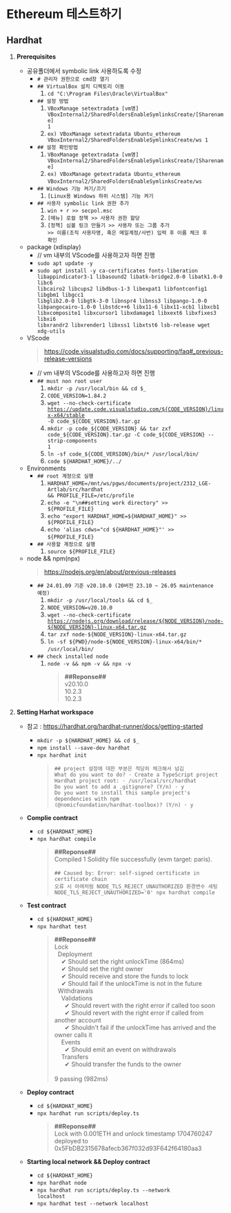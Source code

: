 # Ethereum 테스트하기
## Hardhat
1. __Prerequisites__
    - 공유폴더에서 symbolic link 사용하도록 수정
        - <code># 관리자 권한으로 cmd창 열기</code>
        - <code>## VirtualBox 설치 디렉토리 이동</code>
            1. <code>cd "C:\Program Files\Oracle\VirtualBox"</code>
        - <code>## 설정 방법</code>
            1. <code>VBoxManage setextradata [vm명] VBoxInternal2/SharedFoldersEnableSymlinksCreate/[Sharename] 1</code>
            1. <code>ex) VBoxManage setextradata Ubuntu_ethereum VBoxInternal2/SharedFoldersEnableSymlinksCreate/ws 1</code>
        - <code>## 설정 확인방법</code>
            1. <code>VBoxManage getextradata [vm명] VBoxInternal2/SharedFoldersEnableSymlinksCreate/[Sharename]</code>
            1. <code>ex) VBoxManage getextradata Ubuntu_ethereum VBoxInternal2/SharedFoldersEnableSymlinksCreate/ws</code>
        &nbsp;
        - <code>## Windows 기능 켜기/끄기</code>
            1. <code>[Linux용 Windows 하위 시스템] 기능 켜기</code>
        - <code>## 사용자 symbolic link 권한 추가</code>
            1. <code>win + r >> secpol.msc</code>
            1. <code>[메뉴] 로컬 정책 >> 사용자 권한 할당</code>
            1. <code>[정책] 심볼 링크 만들기 >> 사용자 또는 그룹 추가 >> 이름(조직 사용자명, 혹은 메일계정/사번) 입력 후 이름 체크 후 확인</code>
    &nbsp;
    - package (xdisplay)
        - // vm 내부의 VScode를 사용하고자 하면 진행
        - <code>sudo apt update -y</code>
        - <code>sudo apt install -y ca-certificates fonts-liberation libappindicator3-1 libasound2 libatk-bridge2.0-0 libatk1.0-0 libc6 libcairo2 libcups2 libdbus-1-3 libexpat1 libfontconfig1 libgbm1 libgcc1 libglib2.0-0 libgtk-3-0 libnspr4 libnss3 libpango-1.0-0 libpangocairo-1.0-0 libstdc++6 libx11-6 libx11-xcb1 libxcb1 libxcomposite1 libxcursor1 libxdamage1 libxext6 libxfixes3 libxi6 libxrandr2 libxrender1 libxss1 libxtst6 lsb-release wget xdg-utils</code>
    - VScode
        > https://code.visualstudio.com/docs/supporting/faq#_previous-release-versions
        - // vm 내부의 VScode를 사용하고자 하면 진행
        - <code>## must non root user</code>
            1. <code>mkdir -p /usr/local/bin && cd \$_</code>
            1. <code>CODE_VERSION=1.84.2</code>
            1. <code>wget --no-check-certificate https://update.code.visualstudio.com/${CODE_VERSION}/linux-x64/stable -O code_\${CODE_VERSION}.tar.gz</code>
            1. <code>mkdir -p code_\${CODE_VERSION} && tar zxf code_\${CODE_VERSION}.tar.gz -C code_\${CODE_VERSION} --strip-components 1</code>
            1. <code>ln -sf code_\${CODE_VERSION}/bin/* /usr/local/bin/</code>
            1. <code>code \${HARDHAT_HOME}/../</code>
    - Environments
        - <code>## root 계정으로 실행</code>
            1. <code>HARDHAT_HOME=/mnt/ws/pgws/documents/project/2312_LGE-Artlab/src/hardhat && PROFILE_FILE=/etc/profile</code>
            1. <code>echo -e "\n##setting work directory" >> \${PROFILE_FILE}</code>
            1. <code>echo  "export HARDHAT_HOME=\${HARDHAT_HOME}" >> \${PROFILE_FILE}</code>
            1. <code>echo  'alias cdws=\"cd \${HARDHAT_HOME}\"' >> \${PROFILE_FILE}</code>
        &nbsp;
        - <code>## 사용할 계정으로 실행</code>
            1. <code>source \${PROFILE_FILE}</code>
    - node && npm(npx)
        > https://nodejs.org/en/about/previous-releases
        - <code>## 24.01.09 기준 v20.10.0 (20버전 23.10 ~ 26.05 maintenance 예정)</code>
            1. <code>mkdir -p /usr/local/tools && cd \$_</code>
            1. <code>NODE_VERSION=v20.10.0</code>
            1. <code>wget --no-check-certificate https://nodejs.org/download/release/${NODE_VERSION}/node-${NODE_VERSION}-linux-x64.tar.gz</code>
            1. <code>tar zxf node-\${NODE_VERSION}-linux-x64.tar.gz</code>
            1. <code>ln -sf ${PWD}/node-\${NODE_VERSION}-linux-x64/bin/* /usr/local/bin/</code>
        &nbsp;
        - <code>## check installed node</code>
            1. <code>node -v && npm -v && npx -v</code>
                > __##Reponse##__
                \
                v20.10.0
                \
                10.2.3
                \
                10.2.3

1. __Setting Harhat workspace__
    - 참고 : https://hardhat.org/hardhat-runner/docs/getting-started
        - <code>mkdir -p \${HARDHAT_HOME} && cd $_</code>
        - <code>npm install --save-dev hardhat</code>
        - <code>npx hardhat init</code>
            > <code>## project 설정에 대한 부분은 적당히 체크해서 넘김</code>
            \
            > <code>What do you want to do? · Create a TypeScript project</code>
            \
            > <code>Hardhat project root: · /usr/local/src/hardhat</code>
            \
            > <code>Do you want to add a .gitignore? (Y/n) · y</code>
            \
            > <code>Do you want to install this sample project's dependencies with npm (@nomicfoundation/hardhat-toolbox)? (Y/n) · y</code>
    - __Complie contract__
        - <code>cd \${HARDHAT_HOME}</code>
        - <code>npx hardhat compile</code>
            > __##Reponse##__
            \
            Compiled 1 Solidity file successfully (evm target: paris).
            \
            \
            > <code>## Caused by: Error: self-signed certificate in certificate chain 오류 시 아래처럼 NODE_TLS_REJECT_UNAUTHORIZED 환경변수 세팅</code>
            \
            > <code>NODE_TLS_REJECT_UNAUTHORIZED='0' npx hardhat compile</code>

    - __Test contract__
        - <code>cd \${HARDHAT_HOME}</code>
        - <code>npx hardhat test</code>
            > __##Reponse##__
            \
            Lock
            \
            &nbsp;&nbsp;Deployment
            \
            &nbsp;&nbsp;&nbsp;&nbsp;✔ Should set the right unlockTime (864ms)
            \
            &nbsp;&nbsp;&nbsp;&nbsp;✔ Should set the right owner
            \
            &nbsp;&nbsp;&nbsp;&nbsp;✔ Should receive and store the funds to lock
            \
            &nbsp;&nbsp;&nbsp;&nbsp;✔ Should fail if the unlockTime is not in the future
            \
            &nbsp;&nbsp;Withdrawals
            \
            &nbsp;&nbsp;&nbsp;&nbsp;Validations
            \
            &nbsp;&nbsp;&nbsp;&nbsp;&nbsp;&nbsp;✔ Should revert with the right error if called too soon
            \
            &nbsp;&nbsp;&nbsp;&nbsp;&nbsp;&nbsp;✔ Should revert with the right error if called from another account
            \
            &nbsp;&nbsp;&nbsp;&nbsp;&nbsp;&nbsp;✔ Shouldn't fail if the unlockTime has arrived and the owner calls it
            \
            &nbsp;&nbsp;&nbsp;&nbsp;Events
            \
            &nbsp;&nbsp;&nbsp;&nbsp;&nbsp;&nbsp;✔ Should emit an event on withdrawals
            \
            &nbsp;&nbsp;&nbsp;&nbsp;Transfers
            \
            &nbsp;&nbsp;&nbsp;&nbsp;&nbsp;&nbsp;✔ Should transfer the funds to the owner
            \
            \
        9 passing (982ms)

    - __Deploy contract__
        - <code>cd \${HARDHAT_HOME}</code>
        - <code>npx hardhat run scripts/deploy.ts</code>
            > __##Reponse##__
            \
            Lock with 0.001ETH and unlock timestamp 1704760247 deployed to 0x5FbDB2315678afecb367f032d93F642f64180aa3

    - __Starting local network && Deploy contract__
        - <code>cd \${HARDHAT_HOME}</code>
        - <code>npx hardhat node</code>
        - <code>npx hardhat run scripts/deploy.ts --network localhost</code>
        - <code>npx hardhat test --network localhost</code>
